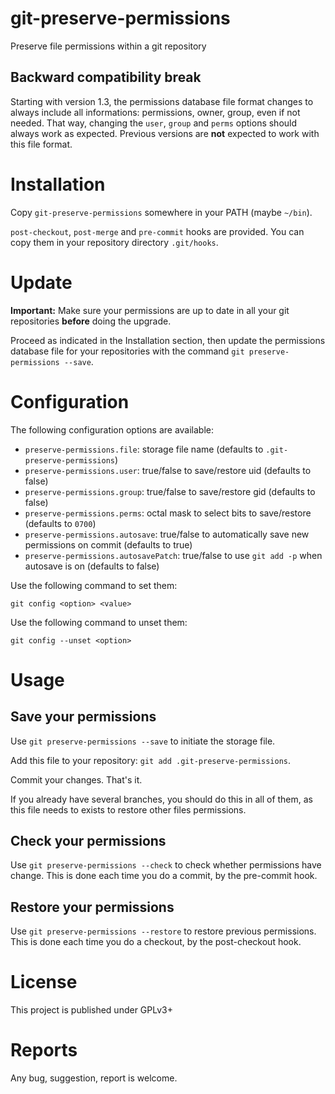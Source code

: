 git-preserve-permissions
========================

Preserve file permissions within a git repository

Backward compatibility break
----------------------------

Starting with version 1.3, the permissions database file format changes to always include all informations: permissions, owner, group, even if not needed. That way, changing the `user`, `group` and `perms` options should always work as expected. Previous versions are **not** expected to work with this file format.

Installation
============

Copy `git-preserve-permissions` somewhere in your PATH (maybe `~/bin`).

`post-checkout`, `post-merge` and `pre-commit` hooks are provided. You can copy them in your repository directory `.git/hooks`.

Update
======

**Important:** Make sure your permissions are up to date in all your git repositories **before** doing the upgrade.

Proceed as indicated in the Installation section, then update the permissions database file for your repositories with the command ``git preserve-permissions --save``.

Configuration
=============

The following configuration options are available:

 - `preserve-permissions.file`: storage file name (defaults to `.git-preserve-permissions`)
 - `preserve-permissions.user`: true/false to save/restore uid (defaults to false)
 - `preserve-permissions.group`: true/false to save/restore gid (defaults to false)
 - `preserve-permissions.perms`: octal mask to select bits to save/restore (defaults to `0700`)
 - `preserve-permissions.autosave`: true/false to automatically save new permissions on commit (defaults to true)
 - `preserve-permissions.autosavePatch`: true/false to use `git add -p` when autosave is on (defaults to false)

Use the following command to set them:

    git config <option> <value>

Use the following command to unset them:

    git config --unset <option>

Usage
=====

Save your permissions
---------------------
Use `git preserve-permissions --save` to initiate the storage file.

Add this file to your repository: `git add .git-preserve-permissions`.

Commit your changes. That's it.

If you already have several branches, you should do this in all of them, as this file needs to exists to restore other files permissions.

Check your permissions
----------------------
Use `git preserve-permissions --check` to check whether permissions have change. This is done each time you do a commit, by the pre-commit hook.

Restore your permissions
------------------------
Use `git preserve-permissions --restore` to restore previous permissions. This is done each time you do a checkout, by the post-checkout hook.

License
=======

This project is published under GPLv3+

Reports
=======

Any bug, suggestion, report is welcome.
